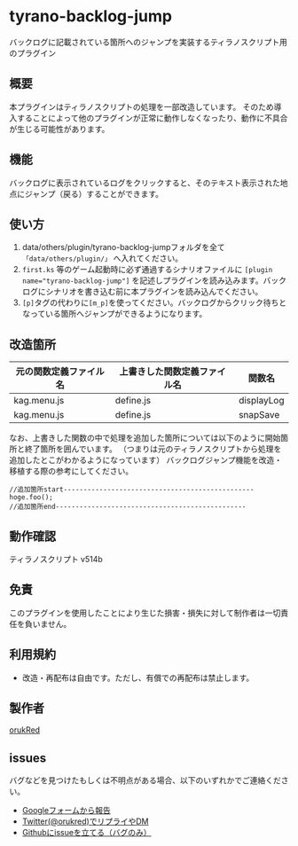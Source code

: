 # tyrano-backlog-jump

バックログに記載されている箇所へのジャンプを実装するティラノスクリプト用のプラグイン

## 概要

本プラグインはティラノスクリプトの処理を一部改造しています。
そのため導入することによって他のプラグインが正常に動作しなくなったり、動作に不具合が生じる可能性があります。

## 機能

バックログに表示されているログをクリックすると、そのテキスト表示された地点にジャンプ（戻る）することができます。

## 使い方

1. data/others/plugin/tyrano-backlog-jumpフォルダを全て`「data/others/plugin/」` へ入れてください。
2. `first.ks` 等のゲーム起動時に必ず通過するシナリオファイルに `[plugin name="tyrano-backlog-jump"]` を記述しプラグインを読み込みます。バックログにシナリオを書き込む前に本プラグインを読み込んでください。
3. `[p]`タグの代わりに`[m_p]`を使ってください。バックログからクリック待ちとなっている箇所へジャンプができるようになります。

## 改造箇所

|  元の関数定義ファイル名  |上書きした関数定義ファイル名|  関数名  
| ---- | ---- | ---- |
|  kag.menu.js  | define.js |  displayLog  |
|  kag.menu.js  | define.js |  snapSave  |

なお、上書きした関数の中で処理を追加した箇所については以下のように開始箇所と終了箇所を囲んでいます。
（つまりは元のティラノスクリプトから処理を追加したとこがわかるようになっています）
バックログジャンプ機能を改造・移植する際の参考にしてください。

```js:sample
//追加箇所start------------------------------------------------
hoge.foo();
//追加箇所end------------------------------------------------
```

## 動作確認

ティラノスクリプト v514b

## 免責

このプラグインを使用したことにより生じた損害・損失に対して制作者は一切責任を負いません。

## 利用規約

- 改造・再配布は自由です。ただし、有償での再配布は禁止します。  

## 製作者

[orukRed](https://orukred.github.io/)

## issues

バグなどを見つけたもしくは不明点がある場合、以下のいずれかでご連絡ください。

- [Googleフォームから報告](https://orukred.github.io/Contact.html)
- [Twitter(@orukred)でリプライやDM](https://twitter.com/OrukRed)
- [Githubにissueを立てる（バグのみ）](https://github.com/orukRed/tyrano-backlog-jump/issues)
